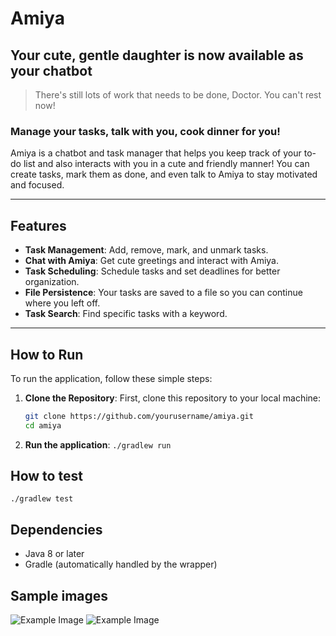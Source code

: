# Amiya

## Your cute, gentle daughter is now available as your chatbot
> There's still lots of work that needs to be done, Doctor. You can't rest now!

### Manage your tasks, talk with you, cook dinner for you!

Amiya is a chatbot and task manager that helps you keep track of your to-do list and also interacts with you in a cute and friendly manner! You can create tasks, mark them as done, and even talk to Amiya to stay motivated and focused.

---

## Features

- **Task Management**: Add, remove, mark, and unmark tasks.
- **Chat with Amiya**: Get cute greetings and interact with Amiya.
- **Task Scheduling**: Schedule tasks and set deadlines for better organization.
- **File Persistence**: Your tasks are saved to a file so you can continue where you left off.
- **Task Search**: Find specific tasks with a keyword.

---

## How to Run

To run the application, follow these simple steps:

1. **Clone the Repository**:
   First, clone this repository to your local machine:

   ```bash
   git clone https://github.com/yourusername/amiya.git
   cd amiya
   ```
2. **Run the application**:
   ```./gradlew run```

## How to test
```./gradlew test```

## Dependencies
- Java 8 or later
- Gradle (automatically handled by the wrapper)

## Sample images

![Example Image](sample1.png)
![Example Image](sample2.png)

